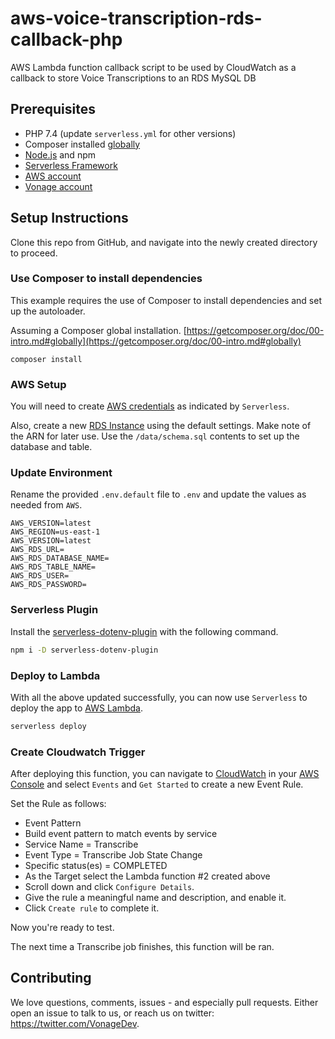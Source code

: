# aws-voice-transcription-rds-callback-php
AWS Lambda function callback script to be used by CloudWatch as a callback to store Voice Transcriptions to an RDS MySQL DB

## Prerequisites

* PHP 7.4 (update `serverless.yml` for other versions)
* Composer installed [globally](https://getcomposer.org/doc/00-intro.md#globally)
* [Node.js](https://nodejs.org/en/) and npm
* [Serverless Framework](https://serverless.com/framework/docs/getting-started/)
* [AWS account](https://aws.amazon.com/)
* [Vonage account](https://vonage.com)

## Setup Instructions

Clone this repo from GitHub, and navigate into the newly created directory to proceed.

### Use Composer to install dependencies

This example requires the use of Composer to install dependencies and set up the autoloader.

Assuming a Composer global installation. [https://getcomposer.org/doc/00-intro.md#globally](https://getcomposer.org/doc/00-intro.md#globally)

```
composer install
```

### AWS Setup

You will need to create [AWS credentials](https://www.serverless.com/framework/docs/providers/aws/guide/credentials/) as indicated by `Serverless`.

Also, create a new [RDS Instance](https://aws.amazon.com/rds/) using the default settings. Make note of the ARN for later use. Use the `/data/schema.sql` contents to set up the database and table.

### Update Environment

Rename the provided `.env.default` file to `.env` and update the values as needed from `AWS`.

```env
AWS_VERSION=latest
AWS_REGION=us-east-1
AWS_VERSION=latest
AWS_RDS_URL=
AWS_RDS_DATABASE_NAME=
AWS_RDS_TABLE_NAME=
AWS_RDS_USER=
AWS_RDS_PASSWORD=
```

### Serverless Plugin

Install the [serverless-dotenv-plugin](https://www.serverless.com/plugins/serverless-dotenv-plugin/) with the following command.

```bash
npm i -D serverless-dotenv-plugin
```

### Deploy to Lambda

With all the above updated successfully, you can now use `Serverless` to deploy the app to [AWS Lambda](https://aws.amazon.com/lambda/).

```bash
serverless deploy
```

### Create Cloudwatch Trigger

After deploying this function, you can navigate to [CloudWatch](https://aws.amazon.com/cloudwatch/) in your [AWS Console](https://console.aws.amazon.com/) and select `Events` and `Get Started` to create a new Event Rule.

Set the Rule as follows:

* Event Pattern
* Build event pattern to match events by service
* Service Name = Transcribe
* Event Type = Transcribe Job State Change
* Specific status(es) = COMPLETED
* As the Target select the Lambda function #2 created above
* Scroll down and click `Configure Details`.
* Give the rule a meaningful name and description, and enable it.
* Click `Create rule` to complete it.

Now you're ready to test.

The next time a Transcribe job finishes, this function will be ran.

## Contributing

We love questions, comments, issues - and especially pull requests. Either open an issue to talk to us, or reach us on twitter: <https://twitter.com/VonageDev>.
